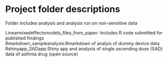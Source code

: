 # Project folder descriptions
Folder includes analysis and analysis run on non-sensitive data

Linearmixedeffectsmodels_files_from_paper: Includes R code submitted for published findings  
Rmarkdown_sampleanalysis:Rmarkdown of analyis of dummy device data  
Rshinyapp_SADapp:Shiny app and analysis of single ascending dose (SAD) data of asthma drug (open source)

